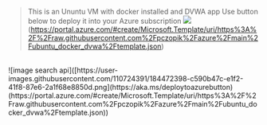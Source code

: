 >This is an Ununtu VM with docker installed and DVWA app
Use button below to deploy it into your Azure subscription
![](https://aka.ms/deploytoazurebutton)(https://portal.azure.com/#create/Microsoft.Template/uri/https%3A%2F%2Fraw.githubusercontent.com%2Fpczopik%2Fazure%2Fmain%2Fubuntu_docker_dvwa%2Ftemplate.json)
<br>
![image search api]([https://user-images.githubusercontent.com/110724391/184472398-c590b47c-e1f2-41f8-87e6-2a1f68e8850d.png](https://aka.ms/deploytoazurebutton)(https://portal.azure.com/#create/Microsoft.Template/uri/https%3A%2F%2Fraw.githubusercontent.com%2Fpczopik%2Fazure%2Fmain%2Fubuntu_docker_dvwa%2Ftemplate.json))
